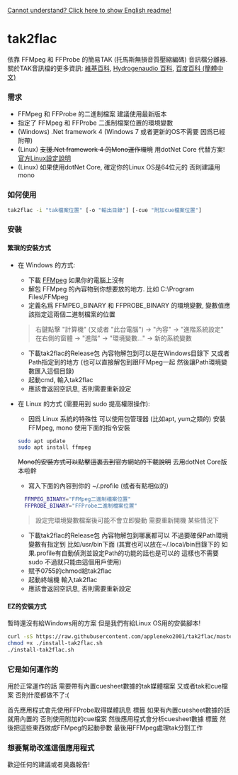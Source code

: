 [Cannot understand? Click here to show English readme!](https://github.com/appleneko2001/tak2flac/blob/master/README.md)

# tak2flac
依靠 FFMpeg 和 FFProbe 的簡易TAK (托馬斯無損音質壓縮編碼) 音訊檔分離器. 關於TAK音訊檔的更多資訊: [維基百科](https://zh.wikipedia.org/wiki/TAK), [Hydrogenaudio 百科](https://wiki.hydrogenaud.io/index.php?title=TAK), [百度百科 (簡體中文)](https://baike.baidu.com/item/Tak)

### 需求
* FFMpeg 和 FFProbe 的二進制檔案 建議使用最新版本
* 指定了 FFMpeg 和 FFProbe 二進制檔案位置的環境變數
* (Windows) .Net framework 4 (Windows 7 或者更新的OS不需要 因爲已經附帶)
* (Linux) ~~支援.Net framework 4 的Mono運作環境~~ 用dotNet Core 代替方案! [官方Linux設定說明](https://docs.microsoft.com/dotnet/core/install/linux-package-managers)
* (Linux) 如果使用dotNet Core, 確定你的Linux OS是64位元的 否則建議用mono

### 如何使用
```sh
tak2flac -i "tak檔案位置" [-o "輸出目錄"] [-cue "附加cue檔案位置"]
```

### 安裝
#### 繁瑣的安裝方式
* 在 Windows 的方式:
  * 下載 [FFMpeg](https://ffmpeg.org/download.html) 如果你的電腦上沒有
  * 解包 FFMpeg 的內容物到你想要放的地方. 比如 C:\Program Files\FFMpeg
  * 定義名爲 FFMPEG_BINARY 和 FFPROBE_BINARY 的環境變數, 變數值應該指定這兩個二進制檔案的位置
  > 右鍵點擊 "計算機" (又或者 "此台電腦") -> "內容" -> "進階系統設定" 在右側的窗體 -> "進階" -> "環境變數..." -> 新的系統變數
  * 下載tak2flac的Release包 內容物解包到可以是在Windows目錄下 又或者Path指定到的地方 (也可以直接解包到跟FFMpeg一起 然後讓Path環境變數匯入這個目錄)
  * 起動cmd, 輸入tak2flac
  * 應該會返回空訊息, 否則需要重新設定
 
* 在 Linux 的方式 (需要用到 sudo 提高權限操作): 
  * 因爲 Linux 系統的特殊性 可以使用包管理器 (比如apt, yum之類的) 安裝FFMpeg, mono 使用下面的指令安裝
  ```sh
  sudo apt update
  sudo apt install ffmpeg
  ``` 
  ~~Mono的安裝方式可以點擊這裏去到官方網站的下載說明~~ 去用dotNet Core版本啦幹 
  * 寫入下面的內容到你的 ~/.profile (或者有點相似的)
   ```sh
     FFMPEG_BINARY="FFMpeg二進制檔案位置"
     FFPROBE_BINARY="FFProbe二進制檔案位置"
   ```
  > 設定完環境變數檔案後可能不會立即變動 需要重新開機 某些情況下
  * 下載tak2flac的Release包 內容物解包到哪裏都可以 不過要確保Path環境變數有指定到 比如/usr/bin下面 (其實也可以放在~/.local/bin目錄下的 如果.profile有自動偵測並設定Path的功能的話也是可以的 這樣也不需要 sudo 不過就只能由這個用戶使用)
  * 賦予0755的chmod給tak2flac
  * 起動終端機 輸入tak2flac
  * 應該會返回空訊息, 否則需要重新設定

#### EZ的安裝方式
暫時還沒有給Windows用的方案 但是我們有給Linux OS用的安裝腳本!
```sh
curl -sS https://raw.githubusercontent.com/appleneko2001/tak2flac/master/install-tak2flac.sh > install-tak2flac.sh
chmod +x ./install-tak2flac.sh
./install-tak2flac.sh
```

### 它是如何運作的
用於正常運作的話 需要帶有內置cuesheet數據的tak媒體檔案 又或者tak和cue檔案 否則什麼都做不了:(

首先應用程式會先使用FFProbe取得媒體訊息 標籤 如果有內置cuesheet數據的話就用內置的 否則使用附加的cue檔案
然後應用程式會分析cuesheet數據 標籤 然後把這些東西做成FFMpeg的起動參數 最後用FFMpeg處理tak分割工作

### 想要幫助改進這個應用程式
歡迎任何的建議或者臭蟲報告!

